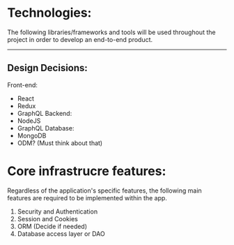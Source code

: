 # Technologies:

The following libraries/frameworks and tools will be used throughout the project in order to develop an end-to-end product.

---

## Design Decisions:

Front-end:

- React
- Redux
- GraphQL
  Backend:
- NodeJS
- GraphQL
  Database:
- MongoDB
- ODM? (Must think about that)

# Core infrastrucre features:

Regardless of the application's specific features, the following main features are required to be implemented within the app.

1. Security and Authentication
2. Session and Cookies
3. ORM (Decide if needed)
4. Database access layer or DAO
